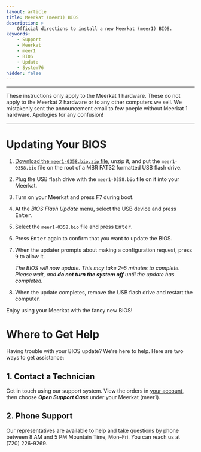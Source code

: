 ```yaml
---
layout: article
title: Meerkat (meer1) BIOS
description: >
    Official directions to install a new Meerkat (meer1) BIOS.
keywords:
    - Support
    - Meerkat
    - meer1
    - BIOS
    - Update
    - System76
hidden: false
---
```


---

These instructions only apply to the Meerkat 1 hardware.  These do not apply to the Meerkat 2 hardware or to any other computers we sell.  We mistakenly sent the announcement email to few poeple without Meerkat 1 hardware.  Apologies for any confusion!

---

# Updating Your BIOS

1. <a href="{{site.baseurl}}/files/firmware/meer1-0358.bio.zip" download="download">Download the `meer1-0358.bio.zip` file</a>, unzip it, and put the `meer1-0358.bio` file on the root of a MBR FAT32 formatted USB flash drive.

2. Plug the USB flash drive with the `meer1-0358.bio` file on it into your Meerkat.

3. Turn on your Meerkat and press <kbd>F7</kbd> during boot.

4. At the _BIOS Flash Update_ menu, select the USB device and press <kbd>Enter</kbd>.

5. Select the `meer1-0358.bio` file and press <kbd>Enter</kbd>.

6. Press <kbd>Enter</kbd> again to confirm that you want to update the BIOS.

7. When the updater prompts about making a configuration request, press <kbd>9</kbd> to allow it.

   _The BIOS will now update.  This may take 2–5 minutes to complete.  Please wait, and **do not turn the system off** until the update has completed._

8. When the update completes, remove the USB flash drive and restart the computer.

Enjoy using your Meerkat with the fancy new BIOS!

# Where to Get Help

Having trouble with your BIOS update? We're here to help. Here are two ways to get assistance:

## 1. Contact a Technician

Get in touch using our support system. View the orders in [your account](https://system76.com/my-account/orders), then choose **_Open Support Case_** under your Meerkat (meer1).

## 2. Phone Support

Our representatives are available to help and take questions by phone between 8 AM and 5 PM Mountain Time, Mon–Fri. You can reach us at (720) 226-9269.
